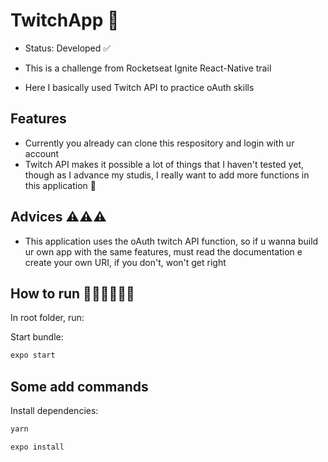 # TwitchApp 📱

- Status: Developed ✅

- This is a challenge from Rocketseat Ignite React-Native trail
- Here I basically used Twitch API to practice oAuth skills

## Features
- Currently you already can clone this respository and login with ur account
- Twitch API makes it possible a lot of things that I haven't tested yet, though as I advance my studis, I really want to add more functions in this application 🤞

## Advices ⚠️⚠️⚠️
- This application uses the oAuth twitch API function, so if u wanna build ur own app with the same features, must read the documentation e create your own URI, if you don't, won't get right

## How to run 🏃‍♂️🏃‍♂️🏃‍♂️

In root folder, run: 

Start bundle:

```javascript
expo start
```

## Some add commands

Install dependencies: 

```javascript
yarn
```

```javascript
expo install
```
